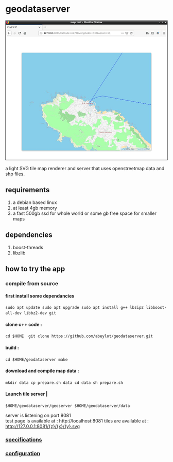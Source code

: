# geodataserver
![sample](https://raw.githubusercontent.com/abeylot/geodataserver/master/webdoc/map13.jpg)


a light SVG tile map renderer and server that uses openstreetmap data and shp files.

## requirements
1. a debian based linux
2. at least 4gb memory
2. a fast 500gb ssd for whole world or some gb free space for smaller maps
## dependencies
1. boost-threads
2. libzlib

## how to try the app
###  compile from source
#### first install some dependancies

`
    sudo apt update
    sudo apt upgrade
    sudo apt install g++ lbzip2 libboost-all-dev libbz2-dev git
`

	
#### clone c++ code :
`
   cd $HOME 
   git clone https://github.com/abeylot/geodataserver.git
`
#### build :
`
  cd $HOME/geodataserver
  make
`

#### download and compile map data :
`
   mkdir data
   cp prepare.sh data
   cd data
   sh prepare.sh
`
#### Launch tile server | 
`
   $HOME/geodataserver/geoserver $HOME/geodataserver/data
`

server is listening on port 8081<br/>
test page is available at : http://localhost:8081
tiles are available at : http://127.0.0.1:8081/{z}/{x}/{y}.svg 

### [specifications](specifications.md)
### [configuration](configuration.md)
